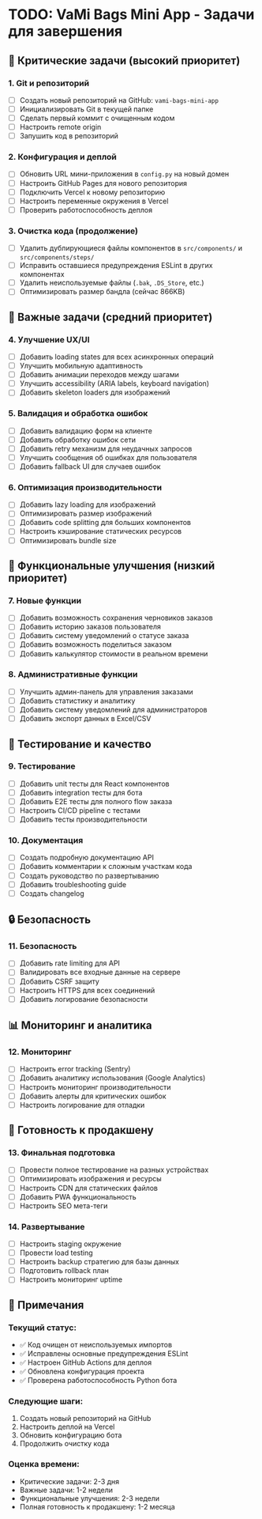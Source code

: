 # TODO: VaMi Bags Mini App - Задачи для завершения

## 🚀 Критические задачи (высокий приоритет)

### 1. Git и репозиторий
- [ ] Создать новый репозиторий на GitHub: `vami-bags-mini-app`
- [ ] Инициализировать Git в текущей папке
- [ ] Сделать первый коммит с очищенным кодом
- [ ] Настроить remote origin
- [ ] Запушить код в репозиторий

### 2. Конфигурация и деплой
- [ ] Обновить URL мини-приложения в `config.py` на новый домен
- [ ] Настроить GitHub Pages для нового репозитория
- [ ] Подключить Vercel к новому репозиторию
- [ ] Настроить переменные окружения в Vercel
- [ ] Проверить работоспособность деплоя

### 3. Очистка кода (продолжение)
- [ ] Удалить дублирующиеся файлы компонентов в `src/components/` и `src/components/steps/`
- [ ] Исправить оставшиеся предупреждения ESLint в других компонентах
- [ ] Удалить неиспользуемые файлы (`.bak`, `.DS_Store`, etc.)
- [ ] Оптимизировать размер бандла (сейчас 866KB)

## 🔧 Важные задачи (средний приоритет)

### 4. Улучшение UX/UI
- [ ] Добавить loading states для всех асинхронных операций
- [ ] Улучшить мобильную адаптивность
- [ ] Добавить анимации переходов между шагами
- [ ] Улучшить accessibility (ARIA labels, keyboard navigation)
- [ ] Добавить skeleton loaders для изображений

### 5. Валидация и обработка ошибок
- [ ] Добавить валидацию форм на клиенте
- [ ] Добавить обработку ошибок сети
- [ ] Добавить retry механизм для неудачных запросов
- [ ] Улучшить сообщения об ошибках для пользователя
- [ ] Добавить fallback UI для случаев ошибок

### 6. Оптимизация производительности
- [ ] Добавить lazy loading для изображений
- [ ] Оптимизировать размер изображений
- [ ] Добавить code splitting для больших компонентов
- [ ] Настроить кэширование статических ресурсов
- [ ] Оптимизировать bundle size

## 📱 Функциональные улучшения (низкий приоритет)

### 7. Новые функции
- [ ] Добавить возможность сохранения черновиков заказов
- [ ] Добавить историю заказов пользователя
- [ ] Добавить систему уведомлений о статусе заказа
- [ ] Добавить возможность поделиться заказом
- [ ] Добавить калькулятор стоимости в реальном времени

### 8. Административные функции
- [ ] Улучшить админ-панель для управления заказами
- [ ] Добавить статистику и аналитику
- [ ] Добавить систему уведомлений для администраторов
- [ ] Добавить экспорт данных в Excel/CSV

## 🧪 Тестирование и качество

### 9. Тестирование
- [ ] Добавить unit тесты для React компонентов
- [ ] Добавить integration тесты для бота
- [ ] Добавить E2E тесты для полного flow заказа
- [ ] Настроить CI/CD pipeline с тестами
- [ ] Добавить тесты производительности

### 10. Документация
- [ ] Создать подробную документацию API
- [ ] Добавить комментарии к сложным участкам кода
- [ ] Создать руководство по развертыванию
- [ ] Добавить troubleshooting guide
- [ ] Создать changelog

## 🔒 Безопасность

### 11. Безопасность
- [ ] Добавить rate limiting для API
- [ ] Валидировать все входные данные на сервере
- [ ] Добавить CSRF защиту
- [ ] Настроить HTTPS для всех соединений
- [ ] Добавить логирование безопасности

## 📊 Мониторинг и аналитика

### 12. Мониторинг
- [ ] Настроить error tracking (Sentry)
- [ ] Добавить аналитику использования (Google Analytics)
- [ ] Настроить мониторинг производительности
- [ ] Добавить алерты для критических ошибок
- [ ] Настроить логирование для отладки

## 🚀 Готовность к продакшену

### 13. Финальная подготовка
- [ ] Провести полное тестирование на разных устройствах
- [ ] Оптимизировать изображения и ресурсы
- [ ] Настроить CDN для статических файлов
- [ ] Добавить PWA функциональность
- [ ] Настроить SEO мета-теги

### 14. Развертывание
- [ ] Настроить staging окружение
- [ ] Провести load testing
- [ ] Настроить backup стратегию для базы данных
- [ ] Подготовить rollback план
- [ ] Настроить мониторинг uptime

## 📝 Примечания

### Текущий статус:
- ✅ Код очищен от неиспользуемых импортов
- ✅ Исправлены основные предупреждения ESLint
- ✅ Настроен GitHub Actions для деплоя
- ✅ Обновлена конфигурация проекта
- ✅ Проверена работоспособность Python бота

### Следующие шаги:
1. Создать новый репозиторий на GitHub
2. Настроить деплой на Vercel
3. Обновить конфигурацию бота
4. Продолжить очистку кода

### Оценка времени:
- Критические задачи: 2-3 дня
- Важные задачи: 1-2 недели
- Функциональные улучшения: 2-3 недели
- Полная готовность к продакшену: 1-2 месяца 
